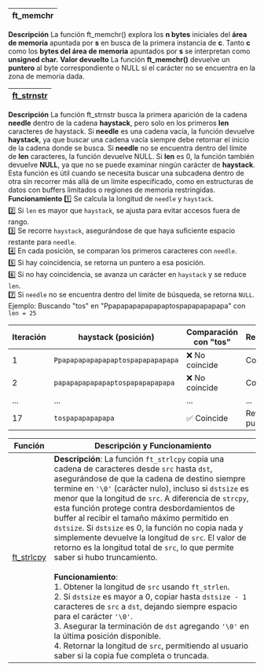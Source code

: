 | ft_memchr |
|--------|
**Descripción**
La función ft_memchr() explora los **n bytes** iniciales del **área de memoria** apuntada por **s** en busca de la primera instancia de **c**. 
Tanto **c** como los **bytes del área de memoria** apuntados por **s** se interpretan como **unsigned char.**
**Valor devuelto**
La función **ft_memchr()** devuelve un **puntero** al byte correspondiente o NULL si el carácter no se encuentra en la zona de memoria dada.

| [ft_strnstr](https://github.com/PajaritoCantor/Libft/blob/main/ft_strnstr.c) |
|--------|
**Descripción** La función ft_strnstr busca la primera aparición de la cadena **needle** dentro de la cadena **haystack**, pero solo en los primeros **len** caracteres de haystack.
Si **needle** es una cadena vacía, la función devuelve **haystack**, ya que buscar una cadena vacía siempre debe retornar el inicio de la cadena donde se busca.
Si **needle** no se encuentra dentro del límite de **len** caracteres, la función devuelve NULL.
Si **len** es 0, la función también devuelve **NULL**, ya que no se puede examinar ningún carácter de **haystack**.
Esta función es útil cuando se necesita buscar una subcadena dentro de otra sin recorrer más allá de un límite especificado, como en estructuras de datos con buffers limitados o regiones de memoria restringidas.
**Funcionamiento**
1️⃣ Se calcula la longitud de `needle` y `haystack`.  
2️⃣ Si `len` es mayor que `haystack`, se ajusta para evitar accesos fuera de rango.  
3️⃣ Se recorre `haystack`, asegurándose de que haya suficiente espacio restante para `needle`.  
4️⃣ En cada posición, se comparan los primeros caracteres con `needle`.  
5️⃣ Si hay coincidencia, se retorna un puntero a esa posición.  
6️⃣ Si no hay coincidencia, se avanza un carácter en `haystack` y se reduce `len`.  
7️⃣ Si `needle` no se encuentra dentro del límite de búsqueda, se retorna `NULL`.  
Ejemplo:
Buscando "tos" en "Ppapapapapapapaptospapapapapapa" con `len = 25`

| Iteración | haystack (posición)            | Comparación con "tos" | Resultado |
|-----------|--------------------------------|-----------------------|-----------|
| 1         | `Ppapapapapapapaptospapapapapapa` | ❌ No coincide       | Continúa  |
| 2         | `papapapapapapaptospapapapapapa` | ❌ No coincide       | Continúa  |
| ...       | ...                            | ...                   | ...       |
| 17        | `tospapapapapapa`              | ✅ Coincide           | Retorna puntero |

| **Función** | **Descripción y Funcionamiento** |
|-------------|-----------------------------------|
| [ft_strlcpy](https://github.com/PajaritoCantor/Libft/blob/main/ft_strlcpy.c) | **Descripción**: La función `ft_strlcpy` copia una cadena de caracteres desde `src` hasta `dst`, asegurándose de que la cadena de destino siempre termine en `'\0'` (carácter nulo), incluso si `dstsize` es menor que la longitud de `src`. A diferencia de `strcpy`, esta función protege contra desbordamientos de buffer al recibir el tamaño máximo permitido en `dstsize`. Si `dstsize` es 0, la función no copia nada y simplemente devuelve la longitud de `src`. El valor de retorno es la longitud total de `src`, lo que permite saber si hubo truncamiento. <br><br> **Funcionamiento**: <br> 1. Obtener la longitud de `src` usando `ft_strlen`. <br> 2. Si `dstsize` es mayor a 0, copiar hasta `dstsize - 1` caracteres de `src` a `dst`, dejando siempre espacio para el carácter `'\0'`. <br> 3. Asegurar la terminación de `dst` agregando `'\0'` en la última posición disponible. <br> 4. Retornar la longitud de `src`, permitiendo al usuario saber si la copia fue completa o truncada. |
